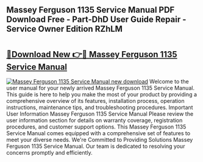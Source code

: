 ## Massey Ferguson 1135 Service Manual PDF Download Free - Part-DhD User Guide Repair - Service Owner Edition RZhLM

# <h2><a href="http://bc85771.oget.top/?id=Massey+Ferguson+1135+Service+Manual">🔗Download New 👉🔴 Massey Ferguson 1135 Service Manual</a></h2>

[![Massey Ferguson 1135 Service Manual new download](https://i.imgur.com/5g1atiW.png)](http://bc85771.oget.top/?id=Massey+Ferguson+1135+Service+Manual)
Welcome to the user manual for your newly arrived Massey Ferguson 1135 Service Manual. This guide is here to help you make the most of your product by providing a comprehensive overview of its features, installation process, operation instructions, maintenance tips, and troubleshooting procedures. Important User Information Massey Ferguson 1135 Service Manual Please review the user information section for details on warranty coverage, registration procedures, and customer support options. This Massey Ferguson 1135 Service Manual comes equipped with a comprehensive set of features to meet your diverse needs. We're Committed to Providing Solutions Massey Ferguson 1135 Service Manual. Our team is dedicated to resolving your concerns promptly and efficiently.
